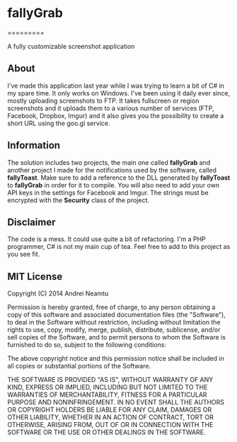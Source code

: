 # fallyGrab
=========

A fully customizable screenshot application

## About
I've made this application last year while I was trying to learn a bit of C# in my spare time. It only works on Windows.
I've been using it daily ever since, mostly uploading screenshots to FTP.
It takes fullscreen or region screenshots and it uploads them to a various number of services (FTP, Facebook, Dropbox, Imgur) and it also gives you the possibility to create a short URL using the goo.gl service.

## Information
The solution includes two projects, the main one called **fallyGrab** and another project I made for the notifications used by the software, called **fallyToast**.
Make sure to add a reference to the DLL generated by **fallyToast** to **fallyGrab** in order for it to compile.
You will also need to add your own API keys in the settings for Facebook and Imgur. The strings must be encrypted with the **Security** class of the project.

## Disclaimer
The code is a mess. It could use quite a bit of refactoring. I'm a PHP programmer, C# is not my main cup of tea.
Feel free to add to this project as you see fit.

## MIT License
Copyright (C) 2014 Andrei Neamtu

Permission is hereby granted, free of charge, to any person obtaining a copy of this software and associated documentation files (the "Software"), to deal in the Software without restriction, including without limitation the rights to use, copy, modify, merge, publish, distribute, sublicense, and/or sell copies of the Software, and to permit persons to whom the Software is furnished to do so, subject to the following conditions:

The above copyright notice and this permission notice shall be included in all copies or substantial portions of the Software.

THE SOFTWARE IS PROVIDED "AS IS", WITHOUT WARRANTY OF ANY KIND, EXPRESS OR IMPLIED, INCLUDING BUT NOT LIMITED TO THE WARRANTIES OF MERCHANTABILITY, FITNESS FOR A PARTICULAR PURPOSE AND NONINFRINGEMENT. IN NO EVENT SHALL THE AUTHORS OR COPYRIGHT HOLDERS BE LIABLE FOR ANY CLAIM, DAMAGES OR OTHER LIABILITY, WHETHER IN AN ACTION OF CONTRACT, TORT OR OTHERWISE, ARISING FROM, OUT OF OR IN CONNECTION WITH THE SOFTWARE OR THE USE OR OTHER DEALINGS IN THE SOFTWARE.
